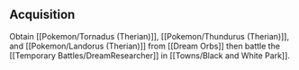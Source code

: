 ## Acquisition
Obtain [[Pokemon/Tornadus (Therian)]], [[Pokemon/Thundurus (Therian)]], and  [[Pokemon/Landorus (Therian)]] from [[Dream Orbs]] then battle the [[Temporary Battles/DreamResearcher]] in [[Towns/Black and White Park]].